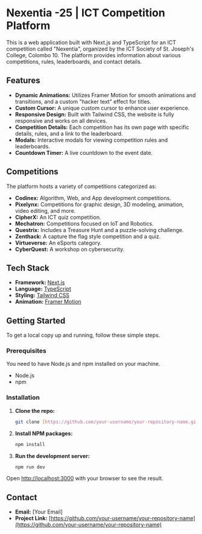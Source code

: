 # Nexentia -25 | ICT Competition Platform

This is a web application built with Next.js and TypeScript for an ICT competition called "Nexentia", organized by the ICT Society of St. Joseph's College, Colombo 10. The platform provides information about various competitions, rules, leaderboards, and contact details.

## Features

- **Dynamic Animations:** Utilizes Framer Motion for smooth animations and transitions, and a custom "hacker text" effect for titles.
- **Custom Cursor:** A unique custom cursor to enhance user experience.
- **Responsive Design:** Built with Tailwind CSS, the website is fully responsive and works on all devices.
- **Competition Details:** Each competition has its own page with specific details, rules, and a link to the leaderboard.
- **Modals:** Interactive modals for viewing competition rules and leaderboards.
- **Countdown Timer:** A live countdown to the event date.

## Competitions

The platform hosts a variety of competitions categorized as:

- **Codinex:** Algorithm, Web, and App development competitions.
- **Pixelynx:** Competitions for graphic design, 3D modeling, animation, video editing, and more.
- **CipherX:** An ICT quiz competition.
- **Mechatron:** Competitions focused on IoT and Robotics.
- **Questrix:** Includes a Treasure Hunt and a puzzle-solving challenge.
- **Zenthack:** A capture the flag style competition and a quiz.
- **Virtueverse:** An eSports category.
- **CyberQuest:** A workshop on cybersecurity.

## Tech Stack

- **Framework:** [Next.js](https://nextjs.org/)
- **Language:** [TypeScript](https://www.typescriptlang.org/)
- **Styling:** [Tailwind CSS](https://tailwindcss.com/)
- **Animation:** [Framer Motion](https://www.framer.com/motion/)

## Getting Started

To get a local copy up and running, follow these simple steps.

### Prerequisites

You need to have Node.js and npm installed on your machine.

- Node.js
- npm

### Installation

1.  **Clone the repo:**
    ```sh
    git clone [https://github.com/your-username/your-repository-name.git](https://github.com/your-username/your-repository-name.git)
    ```
2.  **Install NPM packages:**
    ```sh
    npm install
    ```
3.  **Run the development server:**
    ```sh
    npm run dev
    ```

Open [http://localhost:3000](http://localhost:3000) with your browser to see the result.

## Contact

- **Email:** [Your Email]
- **Project Link:** [https://github.com/your-username/your-repository-name](https://github.com/your-username/your-repository-name)
